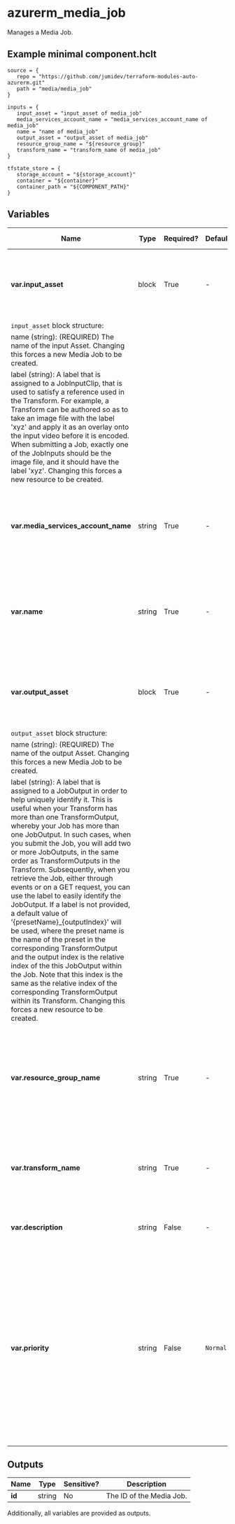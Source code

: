 # azurerm_media_job

Manages a Media Job.

## Example minimal component.hclt

```hcl
source = {
   repo = "https://github.com/jumidev/terraform-modules-auto-azurerm.git" 
   path = "media/media_job" 
}

inputs = {
   input_asset = "input_asset of media_job" 
   media_services_account_name = "media_services_account_name of media_job" 
   name = "name of media_job" 
   output_asset = "output_asset of media_job" 
   resource_group_name = "${resource_group}" 
   transform_name = "transform_name of media_job" 
}

tfstate_store = {
   storage_account = "${storage_account}" 
   container = "${container}" 
   container_path = "${COMPONENT_PATH}" 
}

```

## Variables

| Name | Type | Required? |  Default  |  possible values |  Description |
| ---- | ---- | --------- |  ----------- | ----------- | ----------- |
| **var.input_asset** | block | True | -  |  -  |  A `input_asset` block. Changing this forces a new Media Job to be created. | 
| `input_asset` block structure: || 
|   name (string): (REQUIRED) The name of the input Asset. Changing this forces a new Media Job to be created. ||
|   label (string): A label that is assigned to a JobInputClip, that is used to satisfy a reference used in the Transform. For example, a Transform can be authored so as to take an image file with the label 'xyz' and apply it as an overlay onto the input video before it is encoded. When submitting a Job, exactly one of the JobInputs should be the image file, and it should have the label 'xyz'. Changing this forces a new resource to be created. ||
| **var.media_services_account_name** | string | True | -  |  -  |  The Media Services account name. Changing this forces a new Transform to be created. | 
| **var.name** | string | True | -  |  -  |  The name which should be used for this Media Job. Changing this forces a new Media Job to be created. | 
| **var.output_asset** | block | True | -  |  -  |  One or more `output_asset` blocks. Changing this forces a new Media Job to be created. | 
| `output_asset` block structure: || 
|   name (string): (REQUIRED) The name of the output Asset. Changing this forces a new Media Job to be created. ||
|   label (string): A label that is assigned to a JobOutput in order to help uniquely identify it. This is useful when your Transform has more than one TransformOutput, whereby your Job has more than one JobOutput. In such cases, when you submit the Job, you will add two or more JobOutputs, in the same order as TransformOutputs in the Transform. Subsequently, when you retrieve the Job, either through events or on a GET request, you can use the label to easily identify the JobOutput. If a label is not provided, a default value of '{presetName}_{outputIndex}' will be used, where the preset name is the name of the preset in the corresponding TransformOutput and the output index is the relative index of the this JobOutput within the Job. Note that this index is the same as the relative index of the corresponding TransformOutput within its Transform. Changing this forces a new resource to be created. ||
| **var.resource_group_name** | string | True | -  |  -  |  The name of the Resource Group where the Media Job should exist. Changing this forces a new Media Job to be created. | 
| **var.transform_name** | string | True | -  |  -  |  The Transform name. Changing this forces a new Media Job to be created. | 
| **var.description** | string | False | -  |  -  |  Optional customer supplied description of the Job. | 
| **var.priority** | string | False | `Normal`  |  `High`, `Normal`, `Low`  |  Priority with which the job should be processed. Higher priority jobs are processed before lower priority jobs. Changing this forces a new Media Job to be created. Possible values are `High`, `Normal` and `Low`. Defaults to `Normal`. | 



## Outputs

| Name | Type | Sensitive? | Description |
| ---- | ---- | --------- | --------- |
| **id** | string | No  | The ID of the Media Job. | 

Additionally, all variables are provided as outputs.
